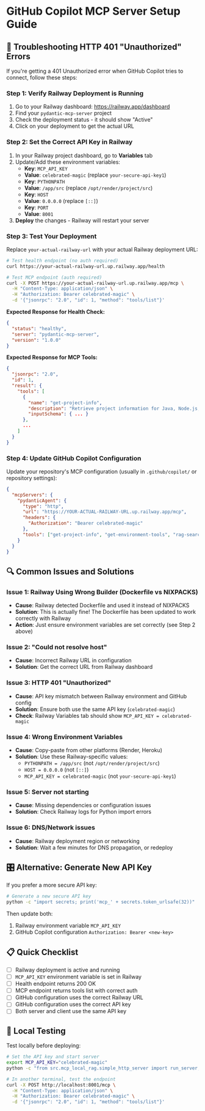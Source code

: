# GitHub Copilot MCP Server Setup Guide

## 🚨 Troubleshooting HTTP 401 "Unauthorized" Errors

If you're getting a 401 Unauthorized error when GitHub Copilot tries to connect, follow these steps:

### Step 1: Verify Railway Deployment is Running

1. Go to your Railway dashboard: https://railway.app/dashboard
2. Find your `pydantic-mcp-server` project
3. Check the deployment status - it should show "Active"
4. Click on your deployment to get the actual URL

### Step 2: Set the Correct API Key in Railway

1. In your Railway project dashboard, go to **Variables** tab
2. Update/Add these environment variables:
   - **Key**: `MCP_API_KEY`
   - **Value**: `celebrated-magic` (replace `your-secure-api-key1`)
   - **Key**: `PYTHONPATH`
   - **Value**: `/app/src` (replace `/opt/render/project/src`)
   - **Key**: `HOST`
   - **Value**: `0.0.0.0` (replace `[::]`)
   - **Key**: `PORT`
   - **Value**: `8001`
3. **Deploy** the changes - Railway will restart your server

### Step 3: Test Your Deployment

Replace `your-actual-railway-url` with your actual Railway deployment URL:

```bash
# Test health endpoint (no auth required)
curl https://your-actual-railway-url.up.railway.app/health

# Test MCP endpoint (auth required)
curl -X POST https://your-actual-railway-url.up.railway.app/mcp \
  -H "Content-Type: application/json" \
  -H "Authorization: Bearer celebrated-magic" \
  -d '{"jsonrpc": "2.0", "id": 1, "method": "tools/list"}'
```

**Expected Response for Health Check:**
```json
{
  "status": "healthy",
  "server": "pydantic-mcp-server",
  "version": "1.0.0"
}
```

**Expected Response for MCP Tools:**
```json
{
  "jsonrpc": "2.0",
  "id": 1,
  "result": {
    "tools": [
      {
        "name": "get-project-info",
        "description": "Retrieve project information for Java, Node.js, or TypeScript environments",
        "inputSchema": { ... }
      },
      ...
    ]
  }
}
```

### Step 4: Update GitHub Copilot Configuration

Update your repository's MCP configuration (usually in `.github/copilot/` or repository settings):

```json
{
  "mcpServers": {
    "pydanticAgent": {
      "type": "http",
      "url": "https://YOUR-ACTUAL-RAILWAY-URL.up.railway.app/mcp",
      "headers": {
        "Authorization": "Bearer celebrated-magic"
      },
      "tools": ["get-project-info", "get-environment-tools", "rag-search"]
    }
  }
}
```

## 🔍 Common Issues and Solutions

### Issue 1: Railway Using Wrong Builder (Dockerfile vs NIXPACKS)
- **Cause**: Railway detected Dockerfile and used it instead of NIXPACKS
- **Solution**: This is actually fine! The Dockerfile has been updated to work correctly with Railway
- **Action**: Just ensure environment variables are set correctly (see Step 2 above)

### Issue 2: "Could not resolve host"
- **Cause**: Incorrect Railway URL in configuration
- **Solution**: Get the correct URL from Railway dashboard

### Issue 3: HTTP 401 "Unauthorized" 
- **Cause**: API key mismatch between Railway environment and GitHub config
- **Solution**: Ensure both use the same API key (`celebrated-magic`)
- **Check**: Railway Variables tab should show `MCP_API_KEY = celebrated-magic`

### Issue 4: Wrong Environment Variables
- **Cause**: Copy-paste from other platforms (Render, Heroku)
- **Solution**: Use these Railway-specific values:
  - `PYTHONPATH = /app/src` (not `/opt/render/project/src`)
  - `HOST = 0.0.0.0` (not `[::]`)
  - `MCP_API_KEY = celebrated-magic` (not `your-secure-api-key1`)

### Issue 5: Server not starting
- **Cause**: Missing dependencies or configuration issues
- **Solution**: Check Railway logs for Python import errors

### Issue 6: DNS/Network issues
- **Cause**: Railway deployment region or networking
- **Solution**: Wait a few minutes for DNS propagation, or redeploy

## 🎛️ Alternative: Generate New API Key

If you prefer a more secure API key:

```bash
# Generate a new secure API key
python -c "import secrets; print('mcp_' + secrets.token_urlsafe(32))"
```

Then update both:
1. Railway environment variable `MCP_API_KEY`
2. GitHub Copilot configuration `Authorization: Bearer <new-key>`

## 📋 Quick Checklist

- [ ] Railway deployment is active and running
- [ ] `MCP_API_KEY` environment variable is set in Railway
- [ ] Health endpoint returns 200 OK
- [ ] MCP endpoint returns tools list with correct auth
- [ ] GitHub configuration uses the correct Railway URL
- [ ] GitHub configuration uses the correct API key
- [ ] Both server and client use the same API key

## 🔧 Local Testing

Test locally before deploying:

```bash
# Set the API key and start server
export MCP_API_KEY="celebrated-magic"
python -c "from src.mcp_local_rag.simple_http_server import run_server; run_server()"

# In another terminal, test the endpoint
curl -X POST http://localhost:8001/mcp \
  -H "Content-Type: application/json" \
  -H "Authorization: Bearer celebrated-magic" \
  -d '{"jsonrpc": "2.0", "id": 1, "method": "tools/list"}'
```
